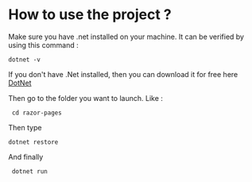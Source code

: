 # How to use the project  ?

Make sure you have .net installed on your machine. It can be verified by using this command :

`` dotnet -v ``

If you don't have .Net installed, then you can download it for free here [DotNet](https://dotnet.microsoft.com)

Then go to the folder you want to launch. Like :

`` cd razor-pages``

Then type 

`` dotnet restore ``

And finally 

`` dotnet run``
